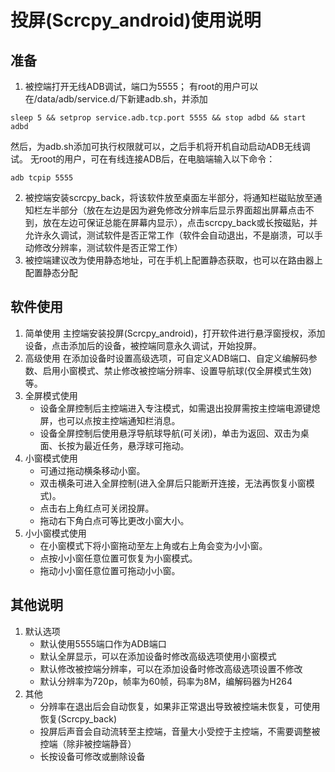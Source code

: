 # 投屏(Scrcpy_android)使用说明

## 准备

1. 被控端打开无线ADB调试，端口为5555；
有root的用户可以在/data/adb/service.d/下新建adb.sh，并添加
``` shell
sleep 5 && setprop service.adb.tcp.port 5555 && stop adbd && start adbd
```
然后，为adb.sh添加可执行权限就可以，之后手机将开机自动启动ADB无线调试。
无root的用户，可在有线连接ADB后，在电脑端输入以下命令：
``` shell
adb tcpip 5555
```
2. 被控端安装scrcpy_back，将该软件放至桌面左半部分，将通知栏磁贴放至通知栏左半部分（放在左边是因为避免修改分辨率后显示界面超出屏幕点击不到，放在左边可保证总能在屏幕内显示），点击scrcpy_back或长按磁贴，并允许永久调试，测试软件是否正常工作（软件会自动退出，不是崩溃，可以手动修改分辨率，测试软件是否正常工作）
3. 被控端建议改为使用静态地址，可在手机上配置静态获取，也可以在路由器上配置静态分配

## 软件使用

1. 简单使用
主控端安装投屏(Scrcpy_android)，打开软件进行悬浮窗授权，添加设备，点击添加后的设备，被控端同意永久调试，开始投屏。
2. 高级使用
在添加设备时设置高级选项，可自定义ADB端口、自定义编解码参数、启用小窗模式、禁止修改被控端分辨率、设置导航球(仅全屏模式生效)等。
3. 全屏模式使用
	- 设备全屏控制后主控端进入专注模式，如需退出投屏需按主控端电源键熄屏，也可以点按主控端通知栏消息。
	- 设备全屏控制后使用悬浮导航球导航(可关闭)，单击为返回、双击为桌面、长按为最近任务，悬浮球可拖动。
4. 小窗模式使用
	- 可通过拖动横条移动小窗。
	- 双击横条可进入全屏控制(进入全屏后只能断开连接，无法再恢复小窗模式)。
	- 点击右上角红点可关闭投屏。
	- 拖动右下角白点可等比更改小窗大小。
5. 小小窗模式使用
	- 在小窗模式下将小窗拖动至左上角或右上角会变为小小窗。
	- 点按小小窗任意位置可恢复为小窗模式。
	- 拖动小小窗任意位置可拖动小小窗。

## 其他说明

1. 默认选项
	- 默认使用5555端口作为ADB端口
	- 默认全屏显示，可以在添加设备时修改高级选项使用小窗模式
	- 默认修改被控端分辨率，可以在添加设备时修改高级选项设置不修改
	- 默认分辨率为720p，帧率为60帧，码率为8M，编解码器为H264
2. 其他
	- 分辨率在退出后会自动恢复，如果非正常退出导致被控端未恢复，可使用恢复(Scrcpy_back)
	- 投屏后声音会自动流转至主控端，音量大小受控于主控端，不需要调整被控端（除非被控端静音）
	- 长按设备可修改或删除设备
